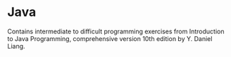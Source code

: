 # Java
Contains intermediate to difficult programming exercises from Introduction to Java Programming, comprehensive version 10th edition by Y. Daniel Liang.
